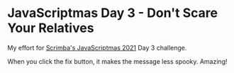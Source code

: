 # JavaScriptmas Day 3 - Don't Scare Your Relatives

My effort for [Scrimba's JavaScriptmas 2021](https://scrimba.com/learn/javascriptmas2021) Day 3 challenge.

When you click the fix button, it makes the message less spooky. Amazing!
